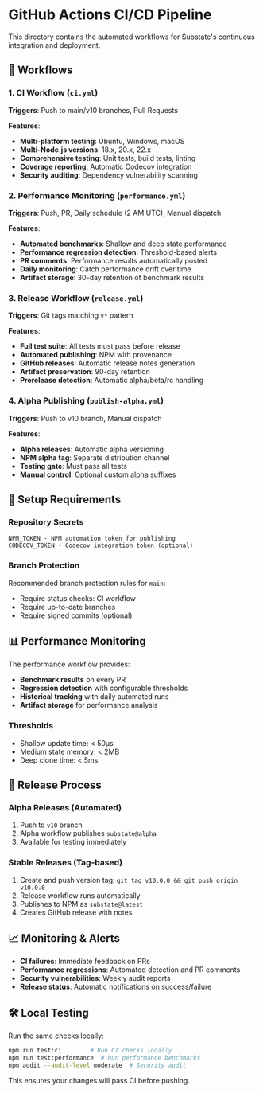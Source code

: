 # GitHub Actions CI/CD Pipeline

This directory contains the automated workflows for Substate's continuous integration and deployment.

## 🚀 Workflows

### 1. **CI Workflow** (`ci.yml`)
**Triggers**: Push to main/v10 branches, Pull Requests

**Features**:
- **Multi-platform testing**: Ubuntu, Windows, macOS
- **Multi-Node.js versions**: 18.x, 20.x, 22.x
- **Comprehensive testing**: Unit tests, build tests, linting
- **Coverage reporting**: Automatic Codecov integration
- **Security auditing**: Dependency vulnerability scanning

### 2. **Performance Monitoring** (`performance.yml`)
**Triggers**: Push, PR, Daily schedule (2 AM UTC), Manual dispatch

**Features**:
- **Automated benchmarks**: Shallow and deep state performance
- **Performance regression detection**: Threshold-based alerts
- **PR comments**: Performance results automatically posted
- **Daily monitoring**: Catch performance drift over time
- **Artifact storage**: 30-day retention of benchmark results

### 3. **Release Workflow** (`release.yml`)
**Triggers**: Git tags matching `v*` pattern

**Features**:
- **Full test suite**: All tests must pass before release
- **Automated publishing**: NPM with provenance
- **GitHub releases**: Automatic release notes generation
- **Artifact preservation**: 90-day retention
- **Prerelease detection**: Automatic alpha/beta/rc handling

### 4. **Alpha Publishing** (`publish-alpha.yml`)
**Triggers**: Push to v10 branch, Manual dispatch

**Features**:
- **Alpha releases**: Automatic alpha versioning
- **NPM alpha tag**: Separate distribution channel
- **Testing gate**: Must pass all tests
- **Manual control**: Optional custom alpha suffixes

## 🔧 Setup Requirements

### Repository Secrets
```
NPM_TOKEN - NPM automation token for publishing
CODECOV_TOKEN - Codecov integration token (optional)
```

### Branch Protection
Recommended branch protection rules for `main`:
- Require status checks: CI workflow
- Require up-to-date branches
- Require signed commits (optional)

## 📊 Performance Monitoring

The performance workflow provides:
- **Benchmark results** on every PR
- **Regression detection** with configurable thresholds
- **Historical tracking** with daily automated runs
- **Artifact storage** for performance analysis

### Thresholds
- Shallow update time: < 50μs
- Medium state memory: < 2MB
- Deep clone time: < 5ms

## 🚦 Release Process

### Alpha Releases (Automated)
1. Push to `v10` branch
2. Alpha workflow publishes `substate@alpha`
3. Available for testing immediately

### Stable Releases (Tag-based)
1. Create and push version tag: `git tag v10.0.0 && git push origin v10.0.0`
2. Release workflow runs automatically
3. Publishes to NPM as `substate@latest`
4. Creates GitHub release with notes

## 📈 Monitoring & Alerts

- **CI failures**: Immediate feedback on PRs
- **Performance regressions**: Automated detection and PR comments
- **Security vulnerabilities**: Weekly audit reports
- **Release status**: Automatic notifications on success/failure

## 🛠️ Local Testing

Run the same checks locally:
```bash
npm run test:ci        # Run CI checks locally
npm run test:performance  # Run performance benchmarks
npm audit --audit-level moderate  # Security audit
```

This ensures your changes will pass CI before pushing.
